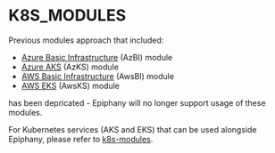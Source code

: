 # K8S_MODULES

Previous modules approach that included:
* [Azure Basic Infrastructure](https://github.com/epiphany-platform/m-azure-basic-infrastructure) (AzBI) module
* [Azure AKS](https://github.com/epiphany-platform/m-azure-kubernetes-service) (AzKS) module
* [AWS Basic Infrastructure](https://github.com/epiphany-platform/m-aws-basic-infrastructure) (AwsBI) module
* [AWS EKS](https://github.com/epiphany-platform/m-aws-kubernetes-service) (AwsKS) module

has been depricated - Epiphany will no longer support usage of these modules.

For Kubernetes services (AKS and EKS) that can be used alongside Epiphany, please refer to [k8s-modules](https://github.com/epiphany-platform/k8s-modules).
